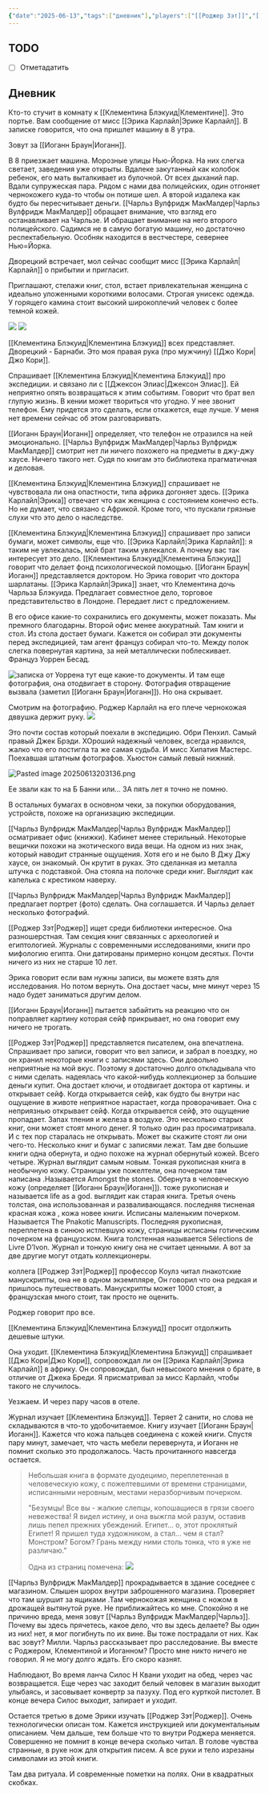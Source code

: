 ```yaml
---
{"date":"2025-06-13","tags":["дневник"],"players":["[[Роджер Зэт]]","[[Иоганн Браун]]","[[Чарльз Вулфридж МакМалдер\|Чарльз Вулфридж МакМалдер]]","[[Клементина Блэкуид\|Клементина Блэкуид]]"],"campaign":"[[Маски Ньярлахотепа]]","world-date":"23 января 1925","world-time-start":"6:00","dg-publish":true,"previous-session":"[[26 мая 2025]]","next-session":null,"permalink":"/13-iyunya-2025/","dgPassFrontmatter":true}
---
```



## TODO
- [ ] Отметадатить

## Дневник
Кто-то стучит в комнату к [[Клементина Блэкуид\|Клементине]]. Это портье. Вам сообщение от мисс [[Эрика Карлайл\|Эрике Карлайл]]. В записке говорится, что она пришлет машину в 8 утра. 

Зовут за [[Иоганн Браун\|Иоганн]].

В 8 приезжает машина. Морозные улицы Нью-Йорка. На них слегка светает, заведения уже открыты. Вдалеке закутанный как колобок ребенок, его мать выталкивает из булочной. От всех дыханий пар. Вдали супружеская пара. Рядом с нами два полицейских, один отгоняет чернокожего куда-то чтобы он потише шел. А второй издалека как будто бы пересчитывает деньги. [[Чарльз Вулфридж МакМалдер\|Чарльз Вулфридж МакМалдер]] обращает внимание, что взгляд его останавливает на Чарльзе. И обращает внимание на него второго полицейского. Садимся не в самую богатую машину, но достаточно респектабельную. Особняк находится в вестчестере, севернее Нью=Йорка. 

Дворецкий встречает, мол сейчас сообщит мисс [[Эрика Карлайл\|Карлайл]] о прибытии и пригласит.

Приглашают, стелажи книг, стол, встает привлекательная женщина с идеально уложенными короткими волосами. Строгая унисекс одежда. У горящего камина стоит высокий широкоплечий человек с более темной кожей. 

![](https://foundry.owlbeardm.com/CoC/npc/mon/portraits/ERICA%20CARLYLE.png)
![](https://foundry.owlbeardm.com/CoC/npc/mon/portraits/JOE%20COREY.png)

[[Клементина Блэкуид\|Клементина Блэкуид]] всех представляет. Дворецкий - Барнаби. Это моя правая рука (про мужчину) [[Джо Кори\|Джо Кори]].

Спрашивает [[Клементина Блэкуид\|Клементина Блэкуид]] про экспедиции. и связано ли с [[Джексон Элиас\|Джексон Элиас]]. Ей неприятно опять возвращаться к этим событиям. Говорит что брат вел глупую жизнь. В кении может твориться что угодно. У нее звонит телефон. Ему придется это сделать, если откажется, еще лучше. У меня нет времени сейчас об этом разговаривать. 

[[Иоганн Браун\|Иоганн]] определяет, что телефон не отразился на ней эмоционально. [[Чарльз Вулфридж МакМалдер\|Чарльз Вулфридж МакМалдер]] смотрит нет ли ничего похожего на предметы в джу-джу хаусе. Ничего такого нет. Судя по книгам это библиотека прагматичная и деловая. 

[[Клементина Блэкуид\|Клементина Блэкуид]] спрашивает не чувствовала ли она опастности, типа африка догоняет здесь. [[Эрика Карлайл\|Эрика]] отвечает что как женщина с состоянием конечно есть. Но не думает, что связано с Африкой. Кроме того, что пускали грязные слухи что это дело о наследстве. 

[[Клементина Блэкуид\|Клементина Блэкуид]] спрашивает про записи бумаги, может символы, еще что. [[Эрика Карлайл\|Эрика Карлайл]]: я таким не увлекалась, мой брат таким увлекался. А почему вас так интересует это дело.  [[Клементина Блэкуид\|Клементина Блэкуид]] говорит что делает фонд психологической помощью. [[Иоганн Браун\|Иоганн]] представляется доктором. Но Эрика говорит что доктора шарлатаны. [[Эрика Карлайл\|Эрика]] знает, что Клементина дочь Чарльза Блэкуида. Предлагает совместное дело, торговое представительство в Лондоне. Передает лист с предложением. 

В его офисе какие-то сохранились его документы, может показать. Мы премного благодарны. Второй офис менее аккуратный. Там книги и стол. Из стола достает бумаги. Кажется он собирал эти документы перед экспедицией, там агент француз собирал что-то. Между полок слегка повернутая картина, за ней металлически поблескивает. Француз Уоррен Бесад. 

![записка от Уоррена](https://foundry.owlbeardm.com/CoC/papers/america/1.png)
тут еще какие-то документы. И там еще фотография, она отодвигает в сторону. Фотография отвращение вызвала (заметил [[Иоганн Браун\|Иоганн]]). Но она скрывает. 

Смотрим на фотографию. Роджер Карлайл на его плече чернокожая дввушка держит руку. 
![](https://foundry.owlbeardm.com/pasted_images/pasted_image_1749838932387.png)

Это почти состав который поехали в экспедицию. Обри Пенхил. Самый правый Джек Брэди. ХОроший надежный человек, всегда нравился, жалко что его постигла та же самая судьба. И мисс Хипатия Мастерс. Поехавшая штатным фотографов. Хьюстон самый левый нижний.

![Pasted image 20250613203136.png](/img/user/Pasted%20image%2020250613203136.png)

Ее звали как то на Б Банни или... ЗА пять лет я точно не помню. 

В остальных бумагах в основном чеки, за покупки оборудования, устройств, похоже на организацию экспедиции. 

[[Чарльз Вулфридж МакМалдер\|Чарльз Вулфридж МакМалдер]] осматривает офис (книжки). Кабинет менее стерильный. Некоторые вещички похожи на экотического вида вещи. На одном из них знак, который наводит странные ощущения. Хотя его и не было В Джу Джу хаусе, он знакомый. Он крутит в руках. Это сделанная из металла штучка с подставкой. Она стояла на полочке среди книг. Выглядит как капелька с крестиком наверху. 

[[Чарльз Вулфридж МакМалдер\|Чарльз Вулфридж МакМалдер]] предлагает портрет (фото) сделать. Она соглашается. И Чарльз делает несколько фотографий. 

[[Роджер Зэт\|Роджер]] ищет среди библиотеки интересное. Она разношерстная. Там секция книг связанных с археологией и египтологией. Журналы с современными исследованиями, книги про мифологию египта. Они датированы примерно концом десятых. Почти ничего из них не старше 10 лет.

Эрика говорит если вам нужны записи, вы можете взять для исследования. Но потом вернуть. Она достает часы, мне минут через 15 надо будет заниматься другим делом. 

[[Иоганн Браун\|Иоганн]] пытается забайтить на реакцию что он поправляет картину которая сейф прикрывает, но она говорит ему ничего не трогать.

[[Роджер Зэт\|Роджер]] представляется писателем, она впечатлена. Спрашивает про записи, говорит что вел записи, и забрал в поездку, но он хранил некоторые книги с записями здесь. Они довольно неприятные на мой вкус. Поэтому я достаточно долго откладывала что с ними сделать. надеялась что какой-нибудь коллекционер за большие деньги купит. Она достает ключи, и отодвигает доктора от картины. и открывает сейф. Когда открывается сейф, как будто бы внутри нас ощущение в животе неприятное нарастает, когда проворачивает. Она с неприязнью открывает сейф. Когда открывается сейф, это ощущение пропадает. Запах тления и железа в воздухе. Это несколько старых книг, они может стоят много денег. Я только один раз просиматривала. И с тех пор старалась не открывать. Может вы скажите стоят ли они чего-то. Несколько книг и бумаг с записями лежат. Там две большие книги одна обернута, и одно похоже на журнал обернутый кожей. Всего четыре. Журнал выглядит самым новым. Тонкая рукописная книга в необычную кожу. Страницы уже пожелтели, она почерком там написана .Называется Amongst the stones. Обернута в человеческую кожу (определяет [[Иоганн Браун\|Иоганн]]). тоже рукописная и называется life as a god. выглядит как старая книга. Третья очень толстая, она использованная и разваливающаяся. последняя тисненая красная кожа , кожа новее книги. Исписаны маленьким почерком. Называется  The Pnakotic Manuscripts. Последняя рукописная, переплетена в синюю истлевшую кожу, страницы исписаны готическим почерком на французском. Книга толстенная называется Sélections de Livre D’Ivon. Журнал и тонкую книгу она не считает ценными. А вот за две другие могут отдать коллекционеры. 

коллега [[Роджер Зэт\|Роджер]] профессор Коулз читал пнакотские манускрипты, она не в одном экземпляре, Он говорил что она редкая и пришлось путешествовать. Манускрипты может 1000 стоят, а французская много стоит, так просто не оценить.

Роджер говорит про все. 

[[Клементина Блэкуид\|Клементина Блэкуид]] просит отдолжить дешевые штуки. 

Она уходит. [[Клементина Блэкуид\|Клементина Блэкуид]] спрашивает [[Джо Кори\|Джо Кори]], сопровождал ли он [[Эрика Карлайл\|Эрика Карлайл]] в африку. Он сопровождал, был невысокого мнения о брате, в отличие от Джека Бреди. Я присматривал за мисс Карлайл, чтобы такого не случилось. 

Уезжаем. И через пару часов в отеле. 

Журнал изучает [[Клементина Блэкуид]]. Теряет 2 санити, но слова не складываются в что-то удобочитаемое. Книгу изучает [[Иоганн Браун\|Иоганн]]. Кажется что кожа пальцев соединена с кожей книги. Спустя пару минут, замечает, что часть мебели перевернута, и Иоганн не помнит сколько это продолжалось. Часть  прочитанного навсегда остается. 

> Небольшая книга в формате дуодецимо, переплетенная в человеческую кожу, с пожелтевшими от времени страницами, исписанными неровным, местами неразборчивым почерком.
> 
> "Безумцы! Все вы - жалкие слепцы, копошащиеся в грязи своего невежества! Я видел истину, и она выжгла мой разум, оставив лишь пепел прежних убеждений. Египет... о, этот проклятый Египет! Я пришел туда художником, а стал... чем я стал? Монстром? Богом? Грань между ними столь тонка, что я уже не различаю."
> 
> 
> Одна из страниц помечена:
> ![](https://foundry.owlbeardm.com/CoC/papers/america/14.png)

[[Чарльз Вулфридж МакМалдер]] прокрадывается в здание соседнее с магазином. Слышен шорох внутри заброшенного магазина. Проверяет что там шуршит за ящиками .Там чернокожая женщина с ножом в дрожащей вытянутой руке. Не приближайтесь ко мне. Спокойно я не причиню вреда, меня зовут [[Чарльз Вулфридж МакМалдер\|Чарльз]]. Почему вы здесь прячетесь, какое дело, что вы здесь делаете? Вы один из них! нет, я мог погибнуть по их вине. Вы тоже пострадали от них. Как вас зовут? Милли. Чарльз рассказывает про расследование. Вы вместе с Роджером, Клементиной и Иоганном?  Просто мне никто ничего не говорил. Я не могу долго ждать. Его скоро казнят.

Наблюдают, Во время ланча Силос Н Квани  уходит на обед, через час возвращается.  Еще через час заходит белый человек в магазин выходит улыбаясь, и засовывает конвертр за пазуху. Под его курткой пистолет. В конце вечера Силос выходит, запирает и уходит. 

Остается третью в доме Эрики изучать [[Роджер Зэт\|Роджер]]. Очень технологически описан том. Кажется инструкцией или документальным описанием. Чем дальше, тем больше что то внутри Роджера меняется. Совершенно не помнит в конце вечера сколько читал. В голове чувства странные, в руке нож для открытия писем. А все руки и тело изрезаны символами из этой книги.

Там два ритуала. И современные пометки на полях. Они в квадратных скобках. 

